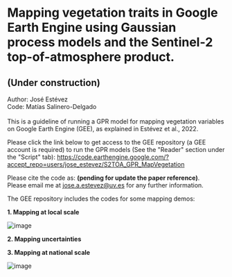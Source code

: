 # Mapping vegetation traits in Google Earth Engine using Gaussian process models and the Sentinel-2 top-of-atmosphere product.
## (Under construction)

Author: José Estévez  
Code: Matías Salinero-Delgado
\
\
This is a guideline of running a GPR model for mapping vegetation variables on Google Earth Engine (GEE), as explained in Estévez et al., 2022.

Please click the link below to get access to the GEE repository (a GEE account is required) to run the GPR models (See the "Reader" section under the "Script" tab): https://code.earthengine.google.com/?accept_repo=users/jose_estevez/S2TOA_GPR_MapVegetation  
<!-- (If you are not a GEE user and interested in the apps, please visit: Earth Engine Apps **(pending for update)**  -->

Please cite the code as: **(pending for update the paper reference)**.   
Please email me at jose.a.estevez@uv.es for any further information.   


The GEE repository includes the codes for some mapping demos:

**1. Mapping at local scale**

![image](https://user-images.githubusercontent.com/99983732/155011559-29060772-a883-45fe-b296-3934fb410823.png)
 

**2. Mapping uncertainties**

**3. Mapping at national scale**
 
![image](https://user-images.githubusercontent.com/99983732/155011342-e8c0726d-f9fd-4552-a859-a359709acffe.png)
